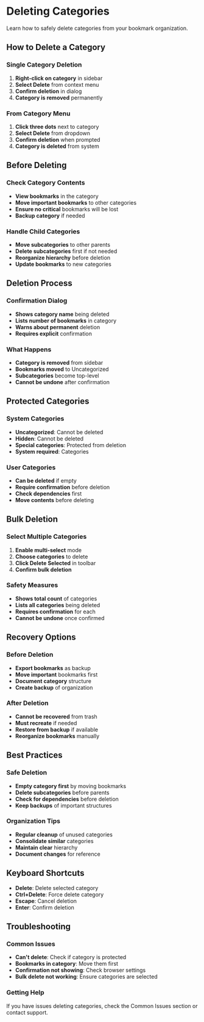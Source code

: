 # Deleting Categories

Learn how to safely delete categories from your bookmark organization.

## How to Delete a Category

### **Single Category Deletion**
1. **Right-click on category** in sidebar
2. **Select Delete** from context menu
3. **Confirm deletion** in dialog
4. **Category is removed** permanently

### **From Category Menu**
1. **Click three dots** next to category
2. **Select Delete** from dropdown
3. **Confirm deletion** when prompted
4. **Category is deleted** from system

## Before Deleting

### **Check Category Contents**
- **View bookmarks** in the category
- **Move important bookmarks** to other categories
- **Ensure no critical** bookmarks will be lost
- **Backup category** if needed

### **Handle Child Categories**
- **Move subcategories** to other parents
- **Delete subcategories** first if not needed
- **Reorganize hierarchy** before deletion
- **Update bookmarks** to new categories

## Deletion Process

### **Confirmation Dialog**
- **Shows category name** being deleted
- **Lists number of bookmarks** in category
- **Warns about permanent** deletion
- **Requires explicit** confirmation

### **What Happens**
- **Category is removed** from sidebar
- **Bookmarks moved** to Uncategorized
- **Subcategories** become top-level
- **Cannot be undone** after confirmation

## Protected Categories

### **System Categories**
- **Uncategorized**: Cannot be deleted
- **Hidden**: Cannot be deleted
- **Special categories**: Protected from deletion
- **System required**: Categories

### **User Categories**
- **Can be deleted** if empty
- **Require confirmation** before deletion
- **Check dependencies** first
- **Move contents** before deleting

## Bulk Deletion

### **Select Multiple Categories**
1. **Enable multi-select** mode
2. **Choose categories** to delete
3. **Click Delete Selected** in toolbar
4. **Confirm bulk deletion**

### **Safety Measures**
- **Shows total count** of categories
- **Lists all categories** being deleted
- **Requires confirmation** for each
- **Cannot be undone** once confirmed

## Recovery Options

### **Before Deletion**
- **Export bookmarks** as backup
- **Move important** bookmarks first
- **Document category** structure
- **Create backup** of organization

### **After Deletion**
- **Cannot be recovered** from trash
- **Must recreate** if needed
- **Restore from backup** if available
- **Reorganize bookmarks** manually

## Best Practices

### **Safe Deletion**
- **Empty category first** by moving bookmarks
- **Delete subcategories** before parents
- **Check for dependencies** before deletion
- **Keep backups** of important structures

### **Organization Tips**
- **Regular cleanup** of unused categories
- **Consolidate similar** categories
- **Maintain clear** hierarchy
- **Document changes** for reference

## Keyboard Shortcuts

- **Delete**: Delete selected category
- **Ctrl+Delete**: Force delete category
- **Escape**: Cancel deletion
- **Enter**: Confirm deletion

## Troubleshooting

### **Common Issues**
- **Can't delete**: Check if category is protected
- **Bookmarks in category**: Move them first
- **Confirmation not showing**: Check browser settings
- **Bulk delete not working**: Ensure categories are selected

### **Getting Help**
If you have issues deleting categories, check the Common Issues section or contact support.
